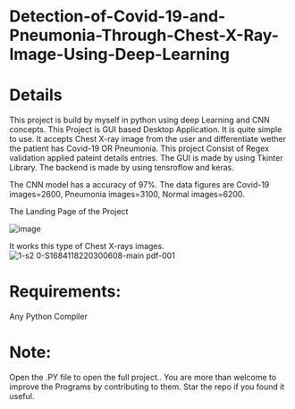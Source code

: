 # Detection-of-Covid-19-and-Pneumonia-Through-Chest-X-Ray-Image-Using-Deep-Learning

# Details
This project is build by myself in python using deep Learning and CNN concepts. This Project is GUI based Desktop Application. It is quite simple to use. It accepts Chest X-ray image from the user and differentiate wether the patient has Covid-19 OR Pneumonia. This project Consist of Regex validation applied pateint details entries. The GUI is made by using Tkinter Library. The backend is made by using tensroflow and keras.

The CNN model has a accuracy of 97%. The data figures are Covid-19 images=2600, Pneumonia images=3100, Normal images=6200.

The Landing Page of the Project

![image](https://user-images.githubusercontent.com/72974690/120773212-8ed48700-c53a-11eb-841f-6f669fa19aa9.png)

It works this type of Chest X-rays images.
![1-s2 0-S1684118220300608-main pdf-001](https://user-images.githubusercontent.com/72974690/120773263-9e53d000-c53a-11eb-951e-14b264183344.jpg)


# Requirements:
Any Python Compiler

# Note:
Open the .PY file to open the full project.. You are more than welcome to improve the Programs by contributing to them. Star the repo if you found it useful.
